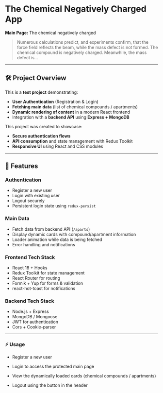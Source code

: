 # The Chemical Negatively Charged App

**Main Page:** The chemical negatively charged

> Numerous calculations predict, and experiments confirm, that the force field reflects the beam, while the mass defect is not formed. The chemical compound is negatively charged. Meanwhile, the mass defect is...

---

## 🛠 Project Overview

This is a **test project** demonstrating:

- **User Authentication** (Registration & Login)
- **Fetching main data** (list of chemical compounds / apartments)
- **Dynamic rendering of content** in a modern React frontend
- Integration with a **backend API** using **Express + MongoDB**

This project was created to showcase:

- **Secure authentication flows**
- **API consumption** and state management with Redux Toolkit
- **Responsive UI** using React and CSS modules

---

## 🚀 Features

### Authentication

- Register a new user
- Login with existing user
- Logout securely
- Persistent login state using `redux-persist`

### Main Data

- Fetch data from backend API (`/aparts`)
- Display dynamic cards with compound/apartment information
- Loader animation while data is being fetched
- Error handling and notifications

### Frontend Tech Stack

- React 18 + Hooks
- Redux Toolkit for state management
- React Router for routing
- Formik + Yup for forms & validation
- react-hot-toast for notifications

### Backend Tech Stack

- Node.js + Express
- MongoDB / Mongoose
- JWT for authentication
- Cors + Cookie-parser

---

### ⚡ Usage

- Register a new user

- Login to access the protected main page

- View the dynamically loaded cards (chemical compounds / apartments)

- Logout using the button in the header
